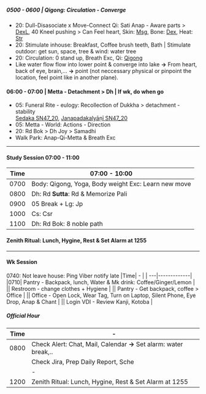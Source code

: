 ##### 0500 - 0600 | Qigong: Circulation - Converge
+ 20: Dull-Disasociate x Move-Connect Qi:  Sati Anap - Aware parts > [DexL](https://github.com/ThanhNguyen24590/Body/blob/main/1.1.DexL.md), 40 Kneel pushing > Can Feel heart, Skin: [Msg](https://github.com/ThanhNguyen24590/Body/blob/main/00.Msg.md), Bone: [Dex](https://github.com/ThanhNguyen24590/Body/blob/main/1.2.Dex.md), Heat: [Str](https://github.com/ThanhNguyen24590/Body/blob/main/2.2.Str.md)
+ 20: Stimulate inhouse: Breakfast, Coffee brush teeth, Bath | Stimulate outdoor: get sun, space, tree & wind: water tree
+ 20: Circulation: 0 stand up, Breath Exc, Qi: [Qigong](https://github.com/ThanhNguyen24590/Body/blob/main/2.1.Exc_Qi_5-Animalls.md)
+ Like water flow flow into lower point & converge into lake **&rarr;** From heart, back of eye, brain,... **&rarr;** point (not neccessary physical or pinpoint the location, feel point like in another plane).
#### 06:00 - 07:00 | Metta - Detachment > Dh | If wk, do when go
+ 05: Funeral Rite - eulogy: Recollection of Dukkha > detachment - stability <br/>
  [Sedaka SN47_20](https://www.dhammatalks.org/suttas/SN/SN47_20.html), [Janapadakalyāṇī SN47_20](https://suttacentral.net/sn47.20/en/sujato?lang=en&layout=linebyline&reference=none&notes=asterisk&highlight=false&script=latin)
+ 05: Metta - World: Actions - Direction
+ 20: Rd Bok > Dh Joy > Samadhi
+ Walk Park: Anap-Qi-Metta & Breath Exc 
---
#### Study Session 07:00 - 11:00 
|Time|  07:00 - 10:00  | 
| ---|-------------| 
|0700| Body: Qigong, Yoga, Body weight Exc: Learn new move |
|0800| Dh: Rd **Sutta**: Rd & Memorize Pali |
|0900| 05 Break + Lg: Jp |
|1000| Cs: Csr |
|1100| Dh: Rd Bok: 8 noble path |
#### Zenith Ritual: Lunch, Hygine, Rest & Set Alarm at 1255
---
#### Wk Session
0740: Not leave house: Ping Viber notify late
|Time|  -  | 
| ---|-------------| 
|0710| Pantry - Backpack, lunch,  Water & Mk drink: Coffee/Ginger/Lemon  | 
|| Restroom - change clothes + Hygiene  | 
|| Pantry - Get backpack, coffee > Office  | 
|| Office - Open Lock, Wear Tag, Turn on Laptop, Silent Phone, Eye Drop, Anap & Chant |
|| Login VDI - Review Kanji, Kotoba |
##### Official Hour
|Time|  -  | 
| ---|-------------| 
|0800|  Check Alert: Chat, Mail, Calendar **&rarr;** Set alarm: water break,..   | 
||  Check Jira, Prep Daily Report, Sche |
|| -|
|1200|Zenith Ritual: Lunch, Hygine, Rest & Set Alarm at 1255|

